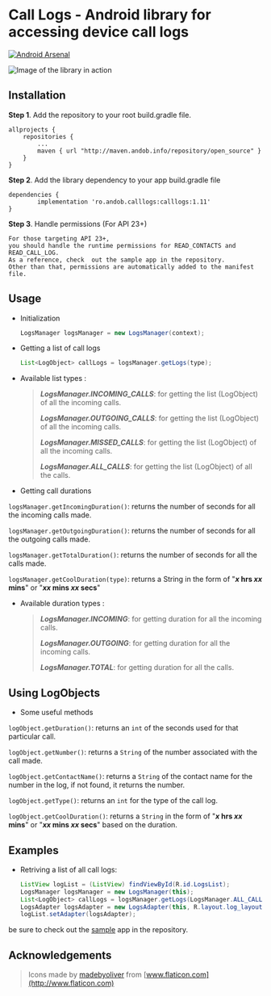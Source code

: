 
**Call Logs** - Android library for accessing device call logs
================
[![Android Arsenal](https://img.shields.io/badge/Android%20Arsenal-Call%20logs-brightgreen.svg?style=flat)](http://android-arsenal.com/details/1/4523)

![Image of the library in action](https://i.postimg.cc/wj1LPND3/device-2016-10-13-150816.png "screenshot")


Installation
-------------

 **Step 1**. Add the repository to your root build.gradle file.
 

    allprojects {
		repositories {
			...
			maven { url "http://maven.andob.info/repository/open_source" }
		}
	}

**Step 2**. Add the library dependency to your app build.gradle file

    dependencies {
	        implementation 'ro.andob.calllogs:calllogs:1.11'
	}

**Step 3**. Handle permissions (For API 23+)

    For those targeting API 23+, 
    you should handle the runtime permissions for READ_CONTACTS and READ_CALL_LOG. 
    As a reference, check  out the sample app in the repository. 
    Other than that, permissions are automatically added to the manifest file.

Usage
-------------

 - Initialization

     ```java
     LogsManager logsManager = new LogsManager(context);
     ```

 
 - Getting a list of call logs
 

     ```java
     List<LogObject> callLogs = logsManager.getLogs(type);
     ```

  
  - Available list types :
	 >  
	 >  ***LogsManager.INCOMING_CALLS***: for getting the list (LogObject) of all the incoming calls.
	 >  
	 >  ***LogsManager.OUTGOING_CALLS***: for getting the list (LogObject) of all the incoming calls.
	 >  
	 >  ***LogsManager.MISSED_CALLS***: for getting the list (LogObject) of all the incoming calls.
	 >  
	 >  ***LogsManager.ALL_CALLS***: for getting the list (LogObject) of all the calls.
 
 - Getting call durations
 
 `logsManager.getIncomingDuration()`: returns the number of seconds for all the incoming calls made.
 
 `logsManager.getOutgoingDuration()`: returns the number of seconds for all the outgoing calls made.

  `logsManager.getTotalDuration()`: returns the number of seconds for all the calls made.

 `logsManager.getCoolDuration(type)`: returns a String in the form of  "***x* hrs *xx* mins**" or "***xx* mins *xx* secs**"
 
  - Available duration types :
	>  
	>  ***LogsManager.INCOMING***: for getting duration for all the incoming calls.
	>  
	>  ***LogsManager.OUTGOING***: for getting duration for all the incoming calls.
	>  
	>    ***LogsManager.TOTAL***: for getting duration for all the calls.

Using LogObjects
--------------------
- Some useful methods
 
 `logObject.getDuration()`: returns an `int`  of the seconds used for that particular call.
 
 `logObject.getNumber()`: returns a `String` of the number associated with the call made.

 `logObject.getContactName()`: returns a `String` of the contact name for the number in the log, if not found, it returns the number.

  `logObject.getType()`: returns an `int` for the type of the call log.

 `logObject.getCoolDuration()`: returns a `String` in the form of  "***x* hrs *xx* mins**" or "***xx* mins *xx* secs**" based on the duration.

Examples
--------
- Retriving a list of all call logs:

	```java
	ListView logList = (ListView) findViewById(R.id.LogsList);
	LogsManager logsManager = new LogsManager(this);
	List<LogObject> callLogs = logsManager.getLogs(LogsManager.ALL_CALLS);
	LogsAdapter logsAdapter = new LogsAdapter(this, R.layout.log_layout, callLogs);
	logList.setAdapter(logsAdapter);
	```


be sure to check out the [sample](https://github.com/wickerlabs/CallLogs/tree/master/SampleApp) app in the repository.

Acknowledgements
----------------
> Icons made by [madebyoliver](http://www.flaticon.com/authors/madebyoliver) from [www.flaticon.com](http://www.flaticon.com) 
